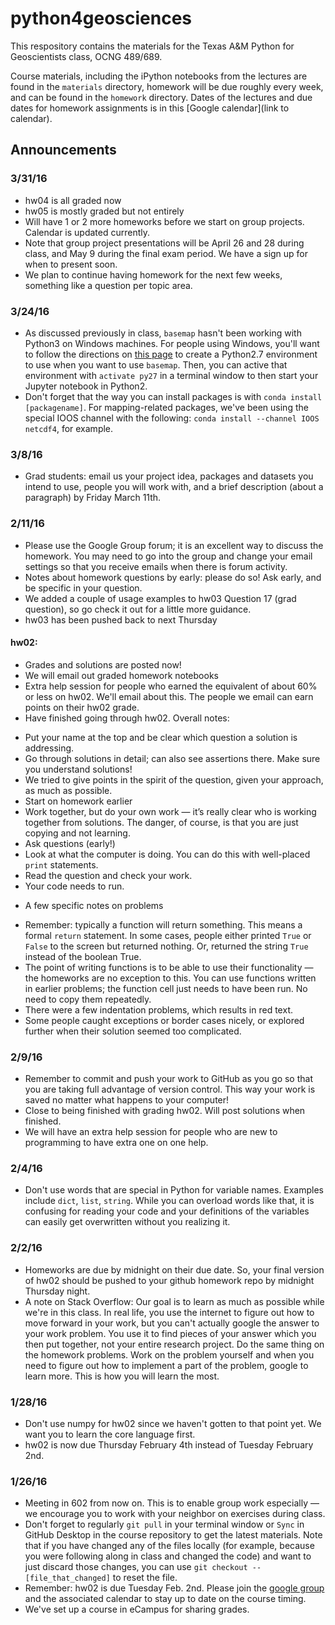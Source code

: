 # python4geosciences

This respository contains the materials for the Texas A&M Python for Geoscientists class, OCNG 489/689.

Course materials, including the iPython notebooks from the lectures are found in the `materials` directory, homework will be due roughly every week, and can be found in the `homework` directory. Dates of the lectures and due dates for homework assignments is in this [Google calendar](link to calendar).

## Announcements

### 3/31/16

* hw04 is all graded now
* hw05 is mostly graded but not entirely
* Will have 1 or 2 more homeworks before we start on group projects. Calendar is updated currently.
* Note that group project presentations will be April 26 and 28 during class, and May 9 during the final exam period. We have a sign up for when to present soon.
* We plan to continue having homework for the next few weeks, something like a question per topic area.

### 3/24/16

* As discussed previously in class, `basemap` hasn't been working with Python3 on Windows machines. For people using Windows, you'll want to follow the directions on [this page](http://conda.pydata.org/docs/py2or3.html#create-python-2-or-3-environments) to create a Python2.7 environment to use when you want to use `basemap`. Then, you can active that environment with `activate py27` in a terminal window to then start your Jupyter notebook in Python2.
* Don't forget that the way you can install packages is with `conda install [packagename]`. For mapping-related packages, we've been using the special IOOS channel with the following: `conda install --channel IOOS netcdf4`, for example.

### 3/8/16

* Grad students: email us your project idea, packages and datasets you intend to use, people you will work with, and a brief description (about a paragraph) by Friday March 11th.

### 2/11/16

* Please use the Google Group forum; it is an excellent way to discuss the homework. You may need to go into the group and change your email settings so that you receive emails when there is forum activity.
* Notes about homework questions by early: please do so! Ask early, and be specific in your question.
* We added a couple of usage examples to hw03 Question 17 (grad question), so go check it out for a little more guidance.
* hw03 has been pushed back to next Thursday

#### hw02:
* Grades and solutions are posted now!
* We will email out graded homework notebooks
* Extra help session for people who earned the equivalent of about 60% or less on hw02. We'll email about this. The people we email can earn points on their hw02 grade.
* Have finished going through hw02. Overall notes:
 - Put your name at the top and be clear which question a solution is addressing.
 - Go through solutions in detail; can also see assertions there. Make sure you understand solutions!
 - We tried to give points in the spirit of the question, given your approach, as much as possible.
 - Start on homework earlier
 - Work together, but do your own work — it’s really clear who is working together from solutions. The danger, of course, is that you are just copying and not learning.
 - Ask questions (early!)
 - Look at what the computer is doing. You can do this with well-placed `print` statements.
 - Read the question and check your work.
 - Your code needs to run.
* A few specific notes on problems
 - Remember: typically a function will return something. This means a formal `return` statement. In some cases, people either printed `True` or `False` to the screen but returned nothing. Or, returned the string `True` instead of the boolean True.
 - The point of writing functions is to be able to use their functionality — the homeworks are no exception to this. You can use functions written in earlier problems; the function cell just needs to have been run. No need to copy them repeatedly.
 - There were a few indentation problems, which results in red text.
 - Some people caught exceptions or border cases nicely, or explored further when their solution seemed too complicated.

### 2/9/16

* Remember to commit and push your work to GitHub as you go so that you are taking full advantage of version control. This way your work is saved no matter what happens to your computer!
* Close to being finished with grading hw02. Will post solutions when finished.
* We will have an extra help session for people who are new to programming to have extra one on one help.

### 2/4/16

* Don't use words that are special in Python for variable names. Examples include `dict`, `list`, `string`. While you can overload words like that, it is confusing for reading your code and your definitions of the variables can easily get overwritten without you realizing it.

### 2/2/16

* Homeworks are due by midnight on their due date. So, your final version of hw02 should be pushed to your github homework repo by midnight Thursday night.
* A note on Stack Overflow: Our goal is to learn as much as possible while we're in this class. In real life, you use the internet to figure out how to move forward in your work, but you can't actually google the answer to your work problem. You use it to find pieces of your answer which you then put together, not your entire research project. Do the same thing on the homework problems. Work on the problem yourself and when you need to figure out how to implement a part of the problem, google to learn more. This is how you will learn the most.

### 1/28/16

* Don't use numpy for hw02 since we haven't gotten to that point yet. We want you to learn the core language first.
* hw02 is now due Thursday February 4th instead of Tuesday February 2nd.

### 1/26/16

* Meeting in 602 from now on. This is to enable group work especially — we encourage you to work with your neighbor on exercises during class.
* Don't forget to regularly `git pull` in your terminal window or `Sync` in GitHub Desktop in the course repository to get the latest materials. Note that if you have changed any of the files locally (for example, because you were following along in class and changed the code) and want to just discard those changes, you can use `git checkout -- [file_that_changed]` to reset the file.
* Remember: hw02 is due Tuesday Feb. 2nd. Please join the [google group](https://groups.google.com/forum/#!forum/python4geosciences2016) and the associated calendar to stay up to date on the course timing.
* We've set up a course in eCampus for sharing grades.
